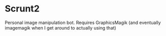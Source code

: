 # Scrunt2

Personal image manipulation bot. Requires GraphicsMagik (and eventually imagemagik when I get around to actually using that)